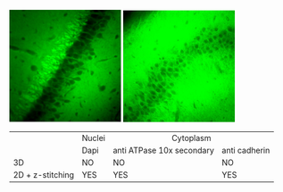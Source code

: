 
<img src="anti ATPase 10x secondary.JPG" width="200"/> <img src="anti cadherin.JPG" width="200"/>


<table>
<tr>
<td></td>
<td>Nuclei</td>
<td colspan="2" style="text-align:center;">Cytoplasm</td>
</tr>
  <tr>
    <td></td>
    <td>Dapi</td>
    <td>anti ATPase 10x secondary</td>
    <td>anti cadherin</td>
  </tr>
  <tr>
    <td>3D</td>
    <td>NO</td>
    <td>NO</td>
    <td>NO</td>
  </tr>
    <tr>
    <td>2D + z-stitching</td>
    <td>YES</td>
    <td>YES</td>
    <td>YES</td>
  </tr>
</table>

